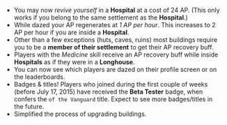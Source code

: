 * You may now _revive yourself_ in a **Hospital** at a cost of 24 AP. (This only works if you belong to the same settlement as the **Hospital**.)
* While dazed your AP regenerates at _1 AP per hour_. This increases to 2 AP per hour if you are inside a **Hospital**.
* Other than a few exceptions (huts, caves, ruins) most buildings require you to be a **member of their settlement** to get their AP recovery buff.
* Players with the _Medicine_ skill receive an AP recovery buff while inside **Hospitals** as if they were in a **Longhouse**.
* You can now see which players are dazed on their profile screen or on the leaderboards.
* Badges & titles! Players who joined during the first couple of weeks (before July 17, 2015) have received the **Beta Tester** badge, when confers the `of the Vanguard` title. Expect to see more badges/titles in the future.
* Simplified the process of upgrading buildings.
